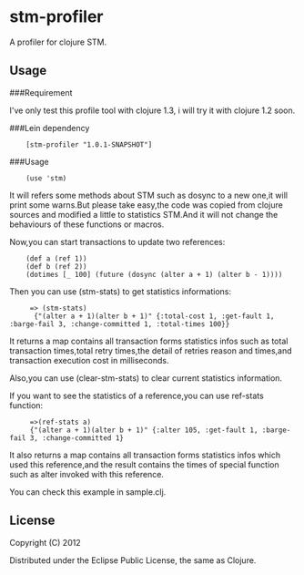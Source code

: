 # stm-profiler

A profiler for clojure STM.

## Usage

###Requirement

I've only test this profile tool with clojure 1.3, i will try it with clojure 1.2 soon.

###Lein dependency

		[stm-profiler "1.0.1-SNAPSHOT"]

###Usage

		(use 'stm)

It will refers some methods about STM such as dosync to a new one,it will print some warns.But please take easy,the code was copied from clojure sources and modified a little to statistics STM.And it will not change the behaviours of these functions or macros.

Now,you can start transactions to update two references:

		(def a (ref 1))
      	(def b (ref 2))
		(dotimes [_ 100] (future (dosync (alter a + 1) (alter b - 1))))

Then you can use (stm-stats) to get statistics informations:

	     => (stm-stats)
		  {"(alter a + 1)(alter b + 1)" {:total-cost 1, :get-fault 1, :barge-fail 3, :change-committed 1, :total-times 100}}
		  
It returns a map contains all transaction forms statistics infos such as total transaction times,total retry times,the detail of retries reason and times,and transaction execution cost in milliseconds.

Also,you can use (clear-stm-stats) to clear current statistics information.		  
		  
If you want to see the statistics of a reference,you can use ref-stats function:

		 =>(ref-stats a)
		 {"(alter a + 1)(alter b + 1)" {:alter 105, :get-fault 1, :barge-fail 3, :change-committed 1}		  

It also returns a map contains all transaction forms statistics infos which used this reference,and the result contains the times of special function such as alter invoked with this reference.

You can check this example in sample.clj.

## License

Copyright (C) 2012 

Distributed under the Eclipse Public License, the same as Clojure.
